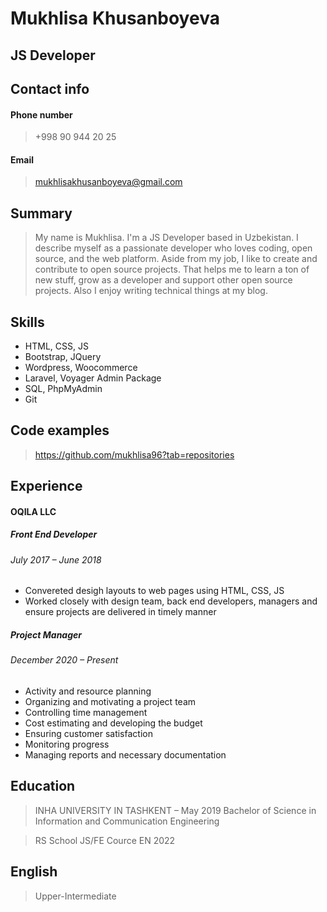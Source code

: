 # Mukhlisa Khusanboyeva
## JS Developer

## Contact info
#### Phone number
> +998 90 944 20 25

#### Email
> mukhlisakhusanboyeva@gmail.com



## Summary
>My name is Mukhlisa. I'm a JS Developer based in Uzbekistan. I describe myself as a passionate developer who loves coding, open source, and the web platform.
Aside from my job, I like to create and contribute to open source projects. That helps me to learn a ton of new stuff, grow as a developer and support other open source projects. Also I enjoy writing technical things  at my blog.

## Skills

- HTML, CSS, JS
- Bootstrap, JQuery
- Wordpress, Woocommerce
- Laravel, Voyager Admin Package
- SQL, PhpMyAdmin
- Git

## Code examples

>https://github.com/mukhlisa96?tab=repositories

## Experience 

#### OQILA LLC

##### Front End Developer
###### July 2017 – June 2018
- Convereted desigh layouts to web pages using HTML, CSS, JS
- Worked closely with design team, back end developers, managers and ensure projects are
delivered in timely manner

##### Project Manager
###### December 2020 – Present
- Activity and resource planning
- Organizing and motivating a project team
- Controlling time management
- Cost estimating and developing the budget
- Ensuring customer satisfaction
- Monitoring progress
- Managing reports and necessary documentation


## Education 

>INHA UNIVERSITY IN TASHKENT – May 2019
Bachelor of Science in Information and Communication Engineering

>RS School
JS/FE Cource EN 2022

## English 
> Upper-Intermediate

